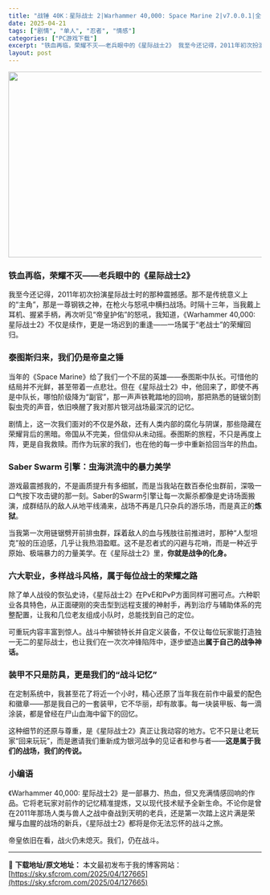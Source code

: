 ```yaml
---
title: "战锤 40K：星际战士 2|Warhammer 40,000: Space Marine 2|v7.0.0.1|全部DLCs|61.94G"
date: 2025-04-21
tags: ["剧情", "单人", "忍者", "情感"]
categories: ["PC游戏下载"]
excerpt: "铁血再临，荣耀不灭——老兵眼中的《星际战士2》 我至今还记得，2011年初次扮演星际战士时的那种震撼感。那不是传统意义上的“主角”，那是一尊钢铁之神，在枪火与怒吼中横扫战场。时隔十三年，当我戴上耳机、握紧手柄，再次听见“帝皇护佑”的怒吼，我知道，《Warhammer 40,000: 星际战士2》不仅&hellip;"
layout: post
---
```


<img class="aligncenter size-full wp-image-127666" src="https://sky.sfcrom.com/wp-content/uploads/2025/04/2025042113181653.webp" alt="" width="660" height="370" />
<h3 class="" data-start="94" data-end="121">铁血再临，荣耀不灭——老兵眼中的《星际战士2》</h3>
<p class="" data-start="123" data-end="279">我至今还记得，2011年初次扮演星际战士时的那种震撼感。那不是传统意义上的“主角”，那是一尊钢铁之神，在枪火与怒吼中横扫战场。时隔十三年，当我戴上耳机、握紧手柄，再次听见“帝皇护佑”的怒吼，我知道，《Warhammer 40,000: 星际战士2》不仅是续作，更是一场迟到的重逢——一场属于“老战士”的荣耀回归。</p>

<h3 class="" data-start="281" data-end="299">泰图斯归来，我们仍是帝皇之锤</h3>
<p class="" data-start="301" data-end="442">当年的《Space Marine》给了我们一个不屈的英雄——泰图斯中队长。可惜他的结局并不光鲜，甚至带着一点悲壮。但在《星际战士2》中，他回来了，即使不再是中队长，哪怕阶级降为“副官”，那一声声铁靴踏地的回响，那把熟悉的链锯剑割裂虫壳的声音，依旧唤醒了我对那片银河战场最深沉的记忆。</p>
<p class="" data-start="444" data-end="552">剧情上，这一次我们面对的不仅是外敌，还有人类内部的腐化与阴谋，那些隐藏在荣耀背后的黑暗。帝国从不完美，但信仰从未动摇。泰图斯的旅程，不只是再度上阵，更是自我救赎。而作为玩家的我们，也在他的每一步中重新拾回当年的热血。</p>

<h3 class="" data-start="554" data-end="583">Saber Swarm 引擎：虫海洪流中的暴力美学</h3>
<p class="" data-start="585" data-end="702">游戏最震撼我的，不是画质提升有多细腻，而是当我站在数百泰伦虫群前，深吸一口气按下攻击键的那一刻。Saber的Swarm引擎让每一次厮杀都像是史诗场面搬演，成群结队的敌人从地平线涌来，战场不再是几只杂兵的游乐场，而是真正的<strong data-start="695" data-end="701">炼狱</strong>。</p>
<p class="" data-start="704" data-end="812">当我第一次用链锯劈开前排虫群，踩着敌人的血与残肢往前推进时，那种“人型坦克”般的压迫感，几乎让我热泪盈眶。这不是忍者式的闪避与花哨，而是一种近乎原始、极端暴力的力量美学。在《星际战士2》里，<strong data-start="799" data-end="812">你就是战争的化身。</strong></p>

<h3 class="" data-start="814" data-end="841">六大职业，多样战斗风格，属于每位战士的荣耀之路</h3>
<p class="" data-start="843" data-end="945">除了单人战役的恢弘史诗，《星际战士2》在PvE和PvP方面同样可圈可点。六种职业各具特色，从正面硬刚的突击型到远程支援的神射手，再到治疗与辅助体系的完整配置，让我和几位老友组成小队时，总能找到自己的定位。</p>
<p class="" data-start="947" data-end="1025">可重玩内容丰富到惊人。战斗中解锁特长并自定义装备，不仅让每位玩家能打造独一无二的星际战士，也让我们在一次次冲锋陷阵中，逐步塑造出<strong data-start="1011" data-end="1025">属于自己的战争神话。</strong></p>

<h3 class="" data-start="1027" data-end="1050">装甲不只是防具，更是我们的“战斗记忆”</h3>
<p class="" data-start="1052" data-end="1143">在定制系统中，我甚至花了将近一个小时，精心还原了当年我在前作中最爱的配色和徽章——那是我自己的一套装甲，它不华丽，却有故事。每一块装甲板、每一滴涂装，都是曾经在尸山血海中留下的回忆。</p>
<p class="" data-start="1145" data-end="1233">这种细节的还原与尊重，是《星际战士2》真正让我动容的地方。它不只是让老玩家“回来玩玩”，而是邀请我们重新成为银河战争的见证者和参与者——<strong data-start="1213" data-end="1233">这是属于我们的战场，我们的传说。</strong></p>

<h3 class="" data-start="1235" data-end="1242">小编语</h3>
<p class="" data-start="1244" data-end="1393">《Warhammer 40,000: 星际战士2》是一部暴力、热血，但又充满情感回响的作品。它将老玩家对前作的记忆精准提炼，又以现代技术赋予全新生命。不论你是曾在2011年那场人类与兽人之战中奋战到天明的老兵，还是第一次踏上这片满是荣耀与血腥的战场的新兵，《星际战士2》都将是你无法忘怀的战斗之旅。</p>
<p class="" data-start="1395" data-end="1417">帝皇依旧在看，战火仍未熄灭。我们，仍在战斗。</p>

---
📖 **下载地址/原文地址：** 本文最初发布于我的博客网站：[https://sky.sfcrom.com/2025/04/127665](https://sky.sfcrom.com/2025/04/127665)
